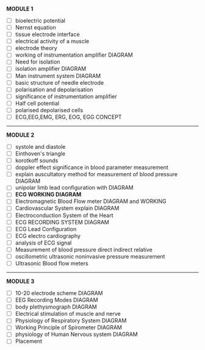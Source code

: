 **MODULE 1**

- [ ] bioelectric potential 
- [ ] Nernst equation
- [ ] tissue electrode interface
- [ ] electrical activity of a muscle
- [ ] electrode theory
- [ ] working of instrumentation amplifier DIAGRAM
- [ ] Need for isolation
- [ ] isolation amplifier DIAGRAM
- [ ] Man instrument system DIAGRAM
- [ ] basic structure of needle electrode
- [ ] polarisation and depolarisation
- [ ] significance of instrumentation amplifier 
- [ ] Half cell potential 
- [ ] polarised depolarised cells
- [ ] ECG,EEG,EMG, ERG, EOG, EGG  CONCEPT
------
**MODULE 2**
- [ ] systole and diastole
- [ ] Einthoven's triangle
- [ ] korotkoff sounds
- [ ] doppler effect significance in blood parameter measurement
- [ ] explain auscultatory method for measurement of blood pressure DIAGRAM
- [ ] unipolar limb lead configuration with DIAGRAM
- [ ] **ECG WORKING DIAGRAM**
- [ ] Electromagnetic Blood Flow meter DIAGRAM and WORKING
- [ ] Cardiovascular System explain DIAGRAM 
- [ ] Electroconduction System of the Heart
- [ ] ECG RECORDING SYSTEM DIAGRAM
- [ ] ECG Lead Configuration
- [ ] ECG electro cardiography
- [ ] analysis of ECG signal
- [ ] Measurement of blood pressure direct indirect relative
- [ ] oscillometric ultrasonic noninvasive pressure measurement
- [ ] Ultrasonic Blood flow meters
----
**MODULE 3**
- [ ] 10-20 electrode scheme DIAGRAM
- [ ] EEG Recording Modes DIAGRAM
- [ ] body plethysmograph DIAGRAM
- [ ] Electrical stimulation of muscle and nerve
- [ ] Physiology of Respiratory System DIAGRAM
- [ ] Working Principle of Spirometer DIAGRAM
- [ ] physiology of Human Nervous system DIAGRAM
- [ ] Placement 